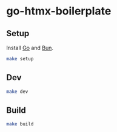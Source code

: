 # go-htmx-boilerplate

## Setup

Install [Go](https://go.dev/) and [Bun](https://bun.sh/).

```sh
make setup
```

## Dev

```sh
make dev
```

## Build

```sh
make build
```
